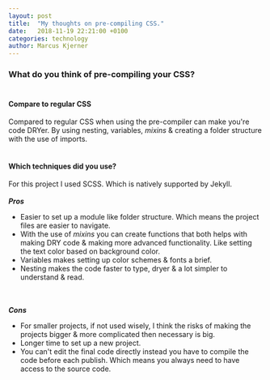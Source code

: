 ```yaml
---
layout: post
title:  "My thoughts on pre-compiling CSS."
date:   2018-11-19 22:21:00 +0100
categories: technology
author: Marcus Kjerner
---
```

### What do you think of pre-compiling your CSS? <br><br>


#### **Compare to regular CSS**
 Compared to regular CSS when using the pre-compiler can make you're code DRYer. By using nesting, variables, _mixins_ & creating a folder structure with the use of imports.
<br><br>
#### **Which techniques did you use?**
For this project I used SCSS. Which is natively supported by Jekyll.
<br><br>
**_Pros_**
  * Easier to set up a module like folder structure. Which means the project files are easier to navigate.
  * With the use of _mixins_ you can create functions that both helps with making DRY code & making more advanced functionality. Like setting the text color based on background color.
  * Variables makes setting up color schemes & fonts a brief.
  * Nesting makes the code faster to type, dryer & a lot simpler to understand & read.  
  
<br><br>
**_Cons_**
  * For smaller projects, if not used wisely, I think the risks of making the projects bigger & more complicated then necessary is big. 
  * Longer time to set up a new project.
  * You can't edit the final code directly instead you have to compile the code before each publish. Which means you always need to have access to the source code.
